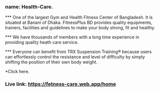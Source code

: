 ### name:  Health-Care.
*** One of the largest Gym and Health Fitness Center of Bangladesh. It is situated at Banani of Dhaka. FitnessPlus BD provides quality equipments, trainers, facilities and guidelines to make your body strong, fit and healthy.


*** We have thousands of members with a long time experience in providing quality heath care service.


*** Everyone can benefit from TRX Suspension Training® because users can effortlessly control the resistance and level of difficulty by simply shifting the position of their own body weight.

*Click here.
### Live link:  https://fetness-care.web.app/home
